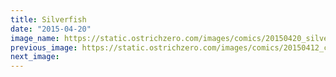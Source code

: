 ```yaml
---
title: Silverfish
date: "2015-04-20"
image_name: https://static.ostrichzero.com/images/comics/20150420_silverfish.png
previous_image: https://static.ostrichzero.com/images/comics/20150412_caught.png
next_image:
---
```

